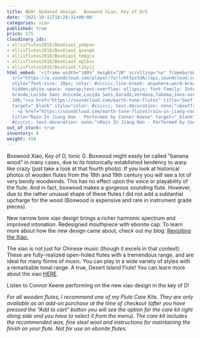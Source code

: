 ```yaml
---
title: NEW! Updated design.  Boxwood Xiao, Key of D/G
date: '2021-10-11T18:28:31+00:00'
categories: xiao
published: true
price: 575
cloudinary_ids:
- ellisflutes2018/BoxXiao1_ye0pan
- ellisflutes2018/BoxXiao2_qvonpb
- ellisflutes2018/BoxXiao3_tm6gca
- ellisflutes2018/BoxXiao4_mplbsv
- ellisflutes2018/BoxXiao5_t2hyij
html_embed: '<iframe width="100%" height="20" scrolling="no" frameborder="no" allow="autoplay"
  src="https://w.soundcloud.com/player/?url=https%3A//api.soundcloud.com/tracks/1141899223&color=%23ff5500&inverse=false&auto_play=false&show_user=true"></iframe><div
  style="font-size: 10px; color: #cccccc;line-break: anywhere;word-break: normal;overflow:
  hidden;white-space: nowrap;text-overflow: ellipsis; font-family: Interstate,Lucida
  Grande,Lucida Sans Unicode,Lucida Sans,Garuda,Verdana,Tahoma,sans-serif;font-weight:
  100;"><a href="https://soundcloud.com/earth-tone-flutes" title="Geoffrey Ellis Flutes"
  target="_blank" style="color: #cccccc; text-decoration: none;">Geoffrey Ellis Flutes</a>
  · <a href="https://soundcloud.com/earth-tone-flutes/rain-in-jiang-nan-performed-by-connor-keene"
  title="Rain In Jiang Nan - Performed by Connor Keene" target="_blank" style="color:
  #cccccc; text-decoration: none;">Rain In Jiang Nan - Performed by Connor Keene</a></div>'
out_of_stock: true
inventory: 0
weight: 450
---
```


Boxwood Xiao, Key of D, tonic G.  Boxwood might easily be called "banana wood" in many cases, due to its historically established tendency to warp like crazy (just take a look at that fourth photo).  If you look at historical photos of wooden flutes from the 18th and 19th century you will see a lot of very bendy woodwinds.  This has no effect upon the voice or playability of the flute.  And in fact, boxwood makes a gorgeous sounding flute.  However, due to the rather unusual shape of these flutes I did not add a subtantial upcharge for the wood (Boxwood is expensive and rare in instrument grade pieces).

New narrow bore xiao design brings a richer harmonic spectrum and improved intonation.  Redesigned mouthpiece with ebonite cap.  To learn more about how the new design came about, check out my blog: [Revisiting the Xiao.](https://www.ellisflutes.com/blog/revisiting-the-xiao)

The xiao is not just for Chinese music (though it excels in that context).  These are fully-realized open-holed flutes with a tremendous range, and are ideal for many forms of music.  You can play in a wide variety of styles with a remarkable tonal range.  A true, Desert Island Flute!  You can learn more about the xiao [HERE](https://www.ellisflutes.com/world-flutes/xiao).

Listen to Connor Keene performing on the new xiao design in the key of D!

*For all wooden flutes, I recommend one of my Flute Care Kits. They are only available as an add-on purchase at the time of checkout (after you have pressed the “Add to cart” button you will see the option for the care kit right along side and you have to select it from the menu). The care kit includes the recommended wax, fine steel wool and instructions for maintaining the finish on your flute. Not for use on ebonite flutes.*